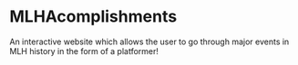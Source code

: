 # MLHAcomplishments
An interactive website which allows the user to go through major events in MLH history in the form of a platformer!
